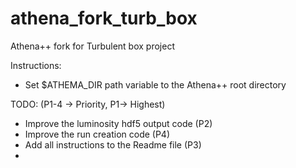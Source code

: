 # athena_fork_turb_box
Athena++ fork for Turbulent box project

Instructions:

- Set $ATHEMA_DIR path variable to the Athena++ root directory


TODO:
(P1-4 -> Priority, P1-> Highest)

- Improve the luminosity hdf5 output code (P2)
- Improve the run creation code (P4)
- Add all instructions to the Readme file (P3)
- 
